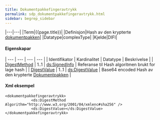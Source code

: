 ```yaml
---
title: Dokumentpakkefingeravtrykk   
permalink: sdp_dokumentpakkefingeravtrykk.html
sidebar: begrep_sidebar
---
```


|---|---|
|Term|{{page.title}}|
|Definisjon|Hash av den krypterte [dokumentpakken](https://difi.github.io/felleslosninger/dokumentpakke_index.html)|
|Datatype|complexType|
|Kjelde|DIFI|

#### Eigenskapar

| --- | --- | --- | --- |
| Identifikator | Kardinalitet | Datatype | Beskrivelse |
| [DigestMethod](http://www.w3.org/TR/xmldsig-core1/#sec-DigestMethod) | 1..1         | [ds:SignedInfo](http://www.w3.org/TR/xmldsig-core1/#sec-DigestMethod) | Referanse til Hash algoritmen brukt for lage hash                                       |
| [DigestValue](http://www.w3.org/TR/xmldsig-core1/#sec-DigestValue)   | 1..1         | [ds:DigestValue](http://www.w3.org/TR/xmldsig-core1/#sec-DigestValue) | Base64 encoded Hash av den krypterte [Dokumentpakken](https://difi.github.io/felleslosninger/dokumentpakke_index.html) |

#### Xml eksempel

``` 
<dokumentpakkefingeravtrykk>
            <ds:DigestMethod Algorithm="http://www.w3.org/2001/04/xmlenc#sha256" />
            <ds:DigestValue></ds:DigestValue>
</dokumentpakkefingeravtrykk>

```
